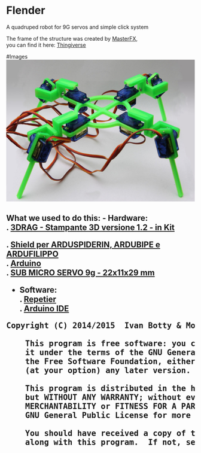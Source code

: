 # Flender
A quadruped robot for 9G servos and simple click system
<p><bold>The frame of the structure was created by <a href="http://www.thingiverse.com/MasterFX">MasterFX</a>,<br>
you can find it here: <a href="http://www.thingiverse.com/thing:272233">Thingiverse</a></p>

#Images
<img src="https://raw.githubusercontent.com/BottyIvan/Flender/master/images/quad_bot_preview_featured.jpg">

<h2>What we used to do this:</2>
- Hardware:<br>
  . <a href="https://www.futurashop.it/index.php?route=product/product&path=4001_1074_4113&product_id=403">3DRAG - Stampante 3D versione 1.2 - in Kit</a><br>

  . <a href="https://www.futurashop.it/index.php?route=product/product&path=4108_4111&product_id=2563">Shield per ARDUSPIDERIN, ARDUBIPE e ARDUFILIPPO</a><br>
  . <a href="http://store.arduino.cc/index.php?main_page=product_info&cPath=11&products_id=195">Arduino</a><br>
  . <a href="https://www.futurashop.it/index.php?route=product/product&filter_name=micro+servo&product_id=1924">SUB MICRO SERVO 9g - 22x11x29 mm</a><br>
- Software:<br>
  . <a href="http://www.repetier.com/">Repetier</a><br>
  . <a href="http://www.arduino.cc/en/Main/Software">Arduino IDE</a><br>
  
<pre>Copyright (C) 2014/2015  Ivan Botty & Mohamed Anejar

    This program is free software: you can redistribute it and/or modify
    it under the terms of the GNU General Public License as published by
    the Free Software Foundation, either version 3 of the License, or
    (at your option) any later version.

    This program is distributed in the hope that it will be useful,
    but WITHOUT ANY WARRANTY; without even the implied warranty of
    MERCHANTABILITY or FITNESS FOR A PARTICULAR PURPOSE.  See the
    GNU General Public License for more details.

    You should have received a copy of the GNU General Public License
    along with this program.  If not, see <http://www.gnu.org/licenses/>.
</pre>

